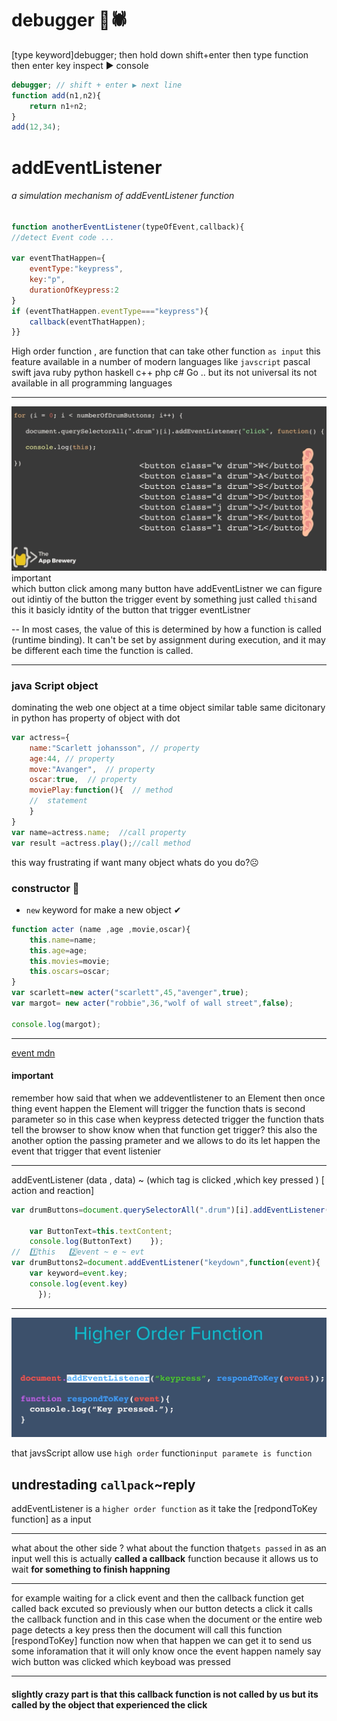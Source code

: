 # debugger 🦟🕷
[type keyword]debugger;  then hold down shift+enter then type function then enter key
inspect ▶ console 
```js
debugger; // shift + enter ▶ next line
function add(n1,n2){
    return n1+n2;
}
add(12,34);
```

#  addEventListener
######  a simulation mechanism  of  addEventListener function 
```js
function anotherEventListener(typeOfEvent,callback){
//detect Event code ...

var eventThatHappen={
    eventType:"keypress",
    key:"p",
    durationOfKeypress:2
}
if (eventThatHappen.eventType==="keypress"){
    callback(eventThatHappen);
}}

```

High order function , are function that can take other function `as input`
this feature available in a number of modern languages like `javscript` pascal
swift java ruby python haskell c++ php c# Go .. but its not universal
its not available in all programming languages

-----------
 ![callback](https://raw.githubusercontent.com/wer340/javaScript/main/AdvanceDomManipulate/listiner.png)
important  
which button click  among many button  have addEventListner
we can figure out  idintiy of the button the trigger event by something 
just called `this`and this it basicly idntity of the button that
trigger eventListner 

--
In most cases, the value of this is determined by how a function is called (runtime binding). It can't be set by assignment during execution, and it may be different each time the function is called.

---
### java Script object  
dominating the web one object at a time object similar table  same dicitonary  in python
has property of object with dot 

```js
var actress={
    name:"Scarlett johansson", // property
    age:44, // property
    move:"Avanger",  // property
    oscar:true,  // property
    moviePlay:function(){  // method
    //  statement
    }    
}
var name=actress.name;  //call property 
var result =actress.play();//call method 
```
this way frustrating if want many object  whats do you do?☹
### constructor 🌿  
+ `new` keyword for make a new object ✔
```js 
function acter (name ,age ,movie,oscar){
    this.name=name;
    this.age=age;
    this.movies=movie;
    this.oscars=oscar;
}
var scarlett=new acter("scarlett",45,"avenger",true);
var margot= new acter("robbie",36,"wolf of wall street",false);

console.log(margot);
```

---

[event mdn](https://developer.mozilla.org/en-US/docs/Web/events)
#### important
remember how said that when we addeventlistener to an Element  then once thing event happen the Element will trigger the function
thats is second parameter so in this case when keypress detected trigger the function thats tell the browser to show  know when that function 
get trigger? this also the another option the passing prameter and we allows to do its let happen the event that trigger that event listenier

-----
addEventListener (data , data)  ~ (which tag is clicked ,which key pressed ) [ action and reaction]
```js
var drumButtons=document.querySelectorAll(".drum")[i].addEventListener("click",function(){
   
    var ButtonText=this.textContent;
    console.log(ButtonText)    });
//  1️⃣this   2️⃣event ~ e ~ evt     
var drumButtons2=document.addEventListener("keydown",function(event){
    var keyword=event.key;
    console.log(event.key) 
      });
```
-----

 ![high function](https://raw.githubusercontent.com/wer340/javaScript/main/AdvanceDomManipulate/listener.png)
 
 that javsScript allow use `high order` function`input paramete is function`
## undrestading `callpack`~reply
addEventListener is a `higher order function` as it take the [redpondToKey function] as a input 

---
what about the other side ? what about the function that` gets passed ` in as an input well this is actually **called a callback** function
 because it allows us  to wait **for something to finish happning**

---
 
for  example waiting for a click event  and then the callback function get called back excuted 
 so previously when our button detects a click it calls the callback function
and in this case when the document or the entire web page detects a key press
then the document will call this function [respondToKey] function
 now when that happen we can get it to send us some inforamation
that it will only know once the event happen namely say wich button
was clicked which keyboad was pressed

----
#### slightly crazy part is that this callback function is not called by us  but its called by the object  that experienced the click




